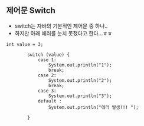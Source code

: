 ## 제어문 Switch 
- switch는 자바의 기본적인 제어문 중 하나..
- 하지만 아래 에러를 눈치 못챘다고 한다...ㅎㅎ

```
int value = 3;

		switch (value) {
			case 1:
				System.out.println("1");
				break;
			case 2:
				System.out.println("2");
				break;
			case 3:
				System.out.println("3");
			default :
				System.out.println("에러 발생!!! ");
			
		}
    
    
```
